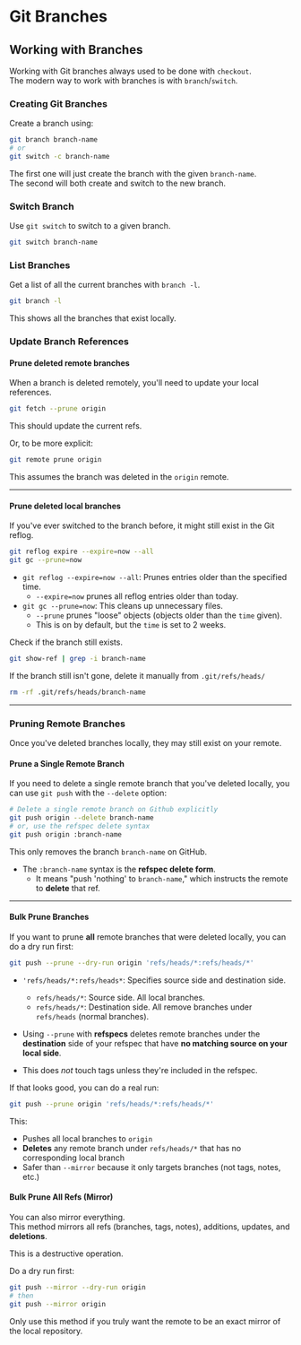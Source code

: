 # Git Branches  

## Working with Branches
Working with Git branches always used to be done with `checkout`.  
The modern way to work with branches is with `branch`/`switch`.  

### Creating Git Branches  
Create a branch using:  
```bash
git branch branch-name
# or
git switch -c branch-name
```
The first one will just create the branch with the given `branch-name`.  
The second will both create and switch to the new branch.  


### Switch Branch
Use `git switch` to switch to a given branch.  
```bash
git switch branch-name
```

### List Branches
Get a list of all the current branches with `branch -l`.  
```bash
git branch -l
```
This shows all the branches that exist locally.  


### Update Branch References
#### Prune deleted remote branches  
When a branch is deleted remotely, you'll need to update your local references.  
```bash
git fetch --prune origin
```
This should update the current refs.  

Or, to be more explicit:
```bash
git remote prune origin
```
This assumes the branch was deleted in the `origin` remote.  

---

#### Prune deleted local branches
If you've ever switched to the branch before, it might still exist in the Git reflog.  
```bash
git reflog expire --expire=now --all
git gc --prune=now
```

* `git reflog --expire=now --all`: Prunes entries older than the specified
  time. 
    * `--expire=now` prunes all reflog entries older than today.
* `git gc --prune=now`: This cleans up unnecessary files.  
    * `--prune` prunes "loose" objects (objects older than the `time` given).
    * This is on by default, but the `time` is set to 2 weeks.  

Check if the branch still exists.  
```bash
git show-ref | grep -i branch-name
```

If the branch still isn't gone, delete it manually from `.git/refs/heads/`
```bash
rm -rf .git/refs/heads/branch-name
```

---

### Pruning Remote Branches

Once you've deleted branches locally, they may still exist on your remote.  

#### Prune a Single Remote Branch

If you need to delete a single remote branch that you've deleted locally, you can 
use `git push` with the `--delete` option:
```bash
# Delete a single remote branch on Github explicitly
git push origin --delete branch-name
# or, use the refspec delete syntax
git push origin :branch-name
```
This only removes the branch `branch-name` on GitHub.  

- The `:branch-name` syntax is the **refspec delete form**.  
    - It means "push 'nothing' to `branch-name`," which instructs the remote to
      **delete** that ref.  

---

#### Bulk Prune Branches
If you want to prune **all** remote branches that were deleted locally, you can do a
dry run first:
```bash
git push --prune --dry-run origin 'refs/heads/*:refs/heads/*'
```

- `'refs/heads/*:refs/heads*`: Specifies source side and destination side.  
    - `refs/heads/*`: Source side. All local branches.  
    - `refs/heads/*`: Destination side. All remove branches under `refs/heads` (normal branches).  

- Using `--prune` with **refspecs** deletes remote branches under the **destination**
  side of your refspec that have **no matching source on your local side**.  
- This does *not* touch tags unless they're included in the refspec.  

If that looks good, you can do a real run:
```bash
git push --prune origin 'refs/heads/*:refs/heads/*'
```

This:

- Pushes all local branches to `origin`
- **Deletes** any remote branch under `refs/heads/*` that has no corresponding local branch
- Safer than `--mirror` because it only targets branches (not tags, notes, etc.)  

#### Bulk Prune All Refs (Mirror)

You can also mirror everything.  
This method mirrors all refs (branches, tags, notes), additions, updates, and **deletions**.  

This is a destructive operation.  

Do a dry run first:
```bash
git push --mirror --dry-run origin
# then
git push --mirror origin
```

Only use this method if you truly want the remote to be an exact mirror of the local
repository.  






